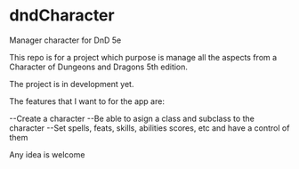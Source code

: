 # dndCharacter
Manager character for DnD 5e


This repo is for a project which purpose is manage all the aspects from a Character of Dungeons and Dragons 5th edition.

The project is in development yet.

The features that I want to for the app are:

--Create a character
--Be able to asign a class and subclass to the character
--Set spells, feats, skills, abilities scores, etc and have a control of them

Any idea is welcome
